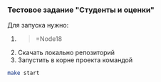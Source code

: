 ### Тестовое задание "Студенты и оценки"

Для запуска нужно:

1. > =Node18
2. Скачать локально репозиторий
3. Запустить в корне проекта командой

```bash
make start
```
